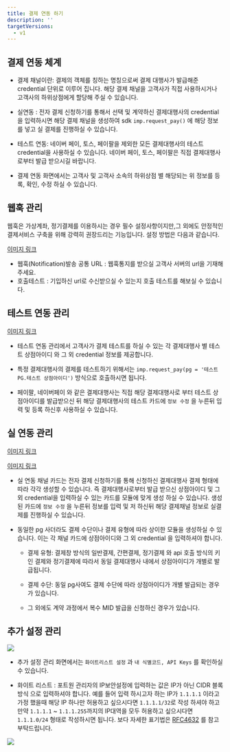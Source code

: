 ```yaml
---
title: 결제 연동 하기
description: ''
targetVersions:
  - v1
---
```


## 결제 연동 체계

- 결제 채널이란: 결제의 객체를 칭하는 명칭으로써 결제 대행사가 발급해준 credential 단위로 이루어
  집니다. 해당 결제 채널을 고객사가 직접 사용하시거나 고객사의 하위상점에게 할당해 주실 수 있습니다.

- 실연동 : 전자 결제 신청하기를 통해서 선택 및 계약하신 결제대행사의 credential을 입력하시면 해당
  결제 채널을 생성하여 sdk `imp.request_pay()` 에 해당 정보를 넣고 실 결제를 진행하실 수 있습니다.

- 테스트 연동: 네이버 페이, 토스, 페이팔을 제외한 모든 결제대행사의 테스트 credential을 사용하실 수
  있습니다. 네이버 페이, 토스, 페이팔은 직접 결제대행사로부터 발급 받으시길 바랍니다.

- 결제 연동 화면에서는 고객사 및 고객사 소속의 하위상점 별 해당되는 위 정보를 등록, 확인, 수정 하실
  수 있습니다.

## 웹훅 관리

웹훅은 가상계좌, 정기결제를 이용하시는 경우 필수 설정사항이지만,그 외에도 안정적인 결제서비스 구축을 위해 강력히 권장드리는 기능입니다. 설정 방법은 다음과 같습니다.

[이미지 링크](<https://developers.portone.io/gitbook-assets/ko/Screen Shot 2022-11-18 at 2.56.49 PM.png>)



- 웹훅(Notification)발송 공통 URL : 웹훅통지를 받으실 고객사 서버의 url을 기재해주세요.
- 호출테스트 : 기입하신 url로 수신받으실 수 있는지 호출 테스트를 해보실 수 있습니다.

## 테스트 연동 관리

[이미지 링크](<https://developers.portone.io/gitbook-assets/ko/Screen Shot 2022-11-18 at 3.06.39 PM.png>)



- 테스트 연동 관리에서 고객사가 결제 테스트를 하실 수 있는 각 결제대행사 별 테스트 상점아이디 와 그
  외 credential 정보를 제공합니다.

- 특정 결제대행사의 결제를 테스트하기 위해서는 `imp.request_pay(pg = '테스트 PG.테스트 상점아이디')`
  방식으로 호출하시면 됩니다.

- 페이팔, 네이버페이 와 같은 결제대행사는 직접 해당 결제대행사로 부터 테스트 상점아이디를 발급받으신
  뒤 해당 결제대행사의 테스트 카드에 `정보 수정` 을 누른뒤 입력 및 등록 하신후 사용하실 수 있습니다.

## 실 연동 관리

[이미지 링크](<https://developers.portone.io/gitbook-assets/ko/Screen Shot 2022-11-18 at 3.07.49 PM.png>)



[이미지 링크](<https://developers.portone.io/gitbook-assets/ko/Screen Shot 2022-11-18 at 3.08.11 PM.png>)



- 실 연동 채널 카드는 전자 결제 신청하기를 통해 신청하신 결제대행사 결제 형태에 따라 각각 생성할 수
  있습니다. 즉 결제대행사로부터 발급 받으신 상점아이디 및 그 외 credential을 입력하실 수 있는 카드를
  모듈에 맞게 생성 하실 수 있습니다. 생성된 카드에 `정보 수정` 을 누른뒤 정보를 입력 및 저 하신뒤
  해당 결제채널 정보로 실결제를 진행하실 수 있습니다.

- 동일한 pg 사더라도 결제 수단이나 결제 유형에 따라 상이한 모듈을 생성하실 수 있습니다. 이는 각 채널
  카드에 상점아이디와 그 외 credential 을 입력하셔야 합니다.
  - 결제 유형: 결제창 방식의 일반결제, 간편결제, 정기결제 와 api 호출 방식의 키인 결제와 정기결제에
    따라서 동일 결제대행사 내에서 상점아이디가 개별로 발급됩니다.

  - 결제 수단: 동일 pg사여도 결제 수단에 따라 상점아이디가 개별 발급되는 경우가 있습니다.

  - 그 외에도 계약 과정에서 복수 MID 발급을 신청하신 경우가 있습니다.

## 추가 설정 관리

![](</gitbook-assets/ko/image (171).png>)

- 추가 설정 관리 화면에서는 `화이트리스트 설정` 과 `내 식별코드, API Keys` 를 확인하실 수 있습니다.

- 화이트 리스트 : 포트원 관리자의 IP보안설정에 입력하는 값은 IP가 아닌 CIDR 블록방식 으로 입력하셔야
  합니다. 예를 들어 입력 하시고자 하는 IP가 `1.1.1.1` 이라고 가정 했을때 해당 IP 하나만 허용하고
  싶으시다면 `1.1.1.1/32`로 작성 하셔야 하고 만약 `1.1.1.1` \~ `1.1.1.255`까지의
  IP대역을 모두 허용하고 싶으시다면 `1.1.1.0/24` 형태로 작성하시면 됩니다. 보다
  자세한 표기법은 [RFC4632](https://tools.ietf.org/html/rfc4632) 를 참고부탁드립니다.

![](</gitbook-assets/ko/image (338).png>)
